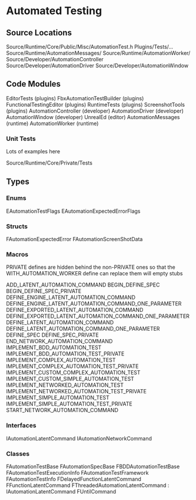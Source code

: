 # Automated Testing

## Source Locations

Source/Runtime/Core/Public/Misc/AutomationTest.h
Plugins/Tests/...
Source/Runtime/AutomationMessages/
Source/Runtime/AutomationWorker/
Source/Developer/AutomationController
Source/Developer/AutomationDriver
Source/Developer/AutomationWindow

## Code Modules

EditorTests (plugins)
FbxAutomationTestBuilder (plugins)
FunctionalTestingEditor (plugins)
RuntimeTests (plugins)
ScreenshotTools (plugins)
AutomationController (developer)
AutomationDriver (developer)
AutomationWindow (developer)
UnrealEd (editor)
AutomationMessages (runtime)
AutomationWorker (runtime)


### Unit Tests

Lots of examples here

Source/Runtime/Core/Private/Tests


### 

## Types

### Enums

EAutomationTestFlags
EAutomationExpectedErrorFlags

### Structs

FAutomationExpectedError
FAutomationScreenShotData

### Macros

PRIVATE defines are hidden behind the non-PRIVATE ones so that the WITH_AUTOMATION_WORKER
define can replace them will empty stubs

ADD_LATENT_AUTOMATION_COMMAND
BEGIN_DEFINE_SPEC
BEGIN_DEFINE_SPEC_PRIVATE
DEFINE_ENGINE_LATENT_AUTOMATION_COMMAND
DEFINE_ENGINE_LATENT_AUTOMATION_COMMAND_ONE_PARAMETER
DEFINE_EXPORTED_LATENT_AUTOMATION_COMMAND
DEFINE_EXPORTED_LATENT_AUTOMATION_COMMAND_ONE_PARAMETER
DEFINE_LATENT_AUTOMATION_COMMAND
DEFINE_LATENT_AUTOMATION_COMMAND_ONE_PARAMETER
DEFINE_SPEC
DEFINE_SPEC_PRIVATE
END_NETWORK_AUTOMATION_COMMAND
IMPLEMENT_BDD_AUTOMATION_TEST
IMPLEMENT_BDD_AUTOMATION_TEST_PRIVATE
IMPLEMENT_COMPLEX_AUTOMATION_TEST
IMPLEMENT_COMPLEX_AUTOMATION_TEST_PRIVATE
IMPLEMENT_CUSTOM_COMPLEX_AUTOMATION_TEST
IMPLEMENT_CUSTOM_SIMPLE_AUTOMATION_TEST
IMPLEMENT_NETWORKED_AUTOMATION_TEST
IMPLEMENT_NETWORKED_AUTOMATION_TEST_PRIVATE
IMPLEMENT_SIMPLE_AUTOMATION_TEST
IMPLEMENT_SIMPLE_AUTOMATION_TEST_PRIVATE
START_NETWORK_AUTOMATION_COMMAND

### Interfaces

IAutomationLatentCommand
IAutomationNetworkCommand

### Classes

FAutomationTestBase
	FAutomationSpecBase
	FBDDAutomationTestBase
FAutomationTestExecutionInfo
FAutomationTestFramework
FAutomationTestInfo
FDelayedFunctionLatentCommand
FFunctionLatentCommand
FThreadedAutomationLatentCommand : IAutomationLatentCommand
FUntilCommand
